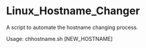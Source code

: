 # Linux_Hostname_Changer
A script to automate the hostname changing process.

Usage: chhostname.sh [NEW_HOSTNAME]
